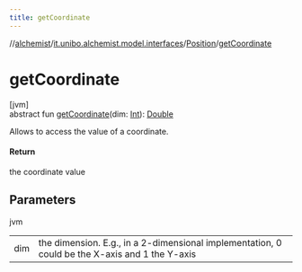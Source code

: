 ```yaml
---
title: getCoordinate
---
```

//[alchemist](../../../index.html)/[it.unibo.alchemist.model.interfaces](../index.html)/[Position](index.html)/[getCoordinate](get-coordinate.html)



# getCoordinate



[jvm]\
abstract fun [getCoordinate](get-coordinate.html)(dim: [Int](https://kotlinlang.org/api/latest/jvm/stdlib/kotlin/-int/index.html)): [Double](https://kotlinlang.org/api/latest/jvm/stdlib/kotlin/-double/index.html)



Allows to access the value of a coordinate.



#### Return



the coordinate value



## Parameters


jvm

| | |
|---|---|
| dim | the dimension. E.g., in a 2-dimensional implementation, 0     could be the X-axis and 1 the Y-axis |




